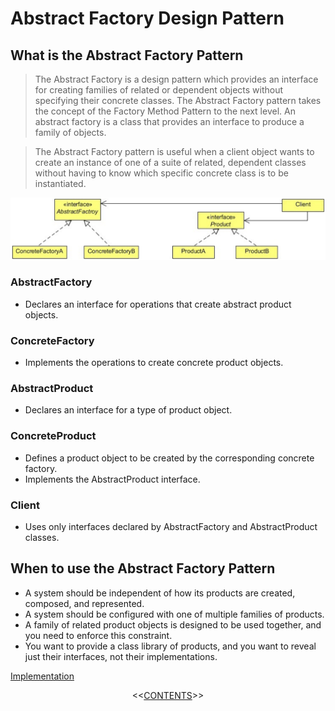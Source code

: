 #   Abstract Factory Design Pattern


##  What is the Abstract Factory Pattern
>   The Abstract Factory is a design pattern which provides an interface for creating families of related or dependent
    objects without specifying their concrete classes. The Abstract Factory pattern takes the concept of the Factory Method Pattern
    to the next level. An abstract factory is a class that provides an interface to produce a family of objects.
    
>   The Abstract Factory pattern is useful when a client object wants to create an instance of one of a suite of related, dependent
    classes without having to know which specific concrete class is to be instantiated.

    
<p align="center">
    <img src="https://github.com/11andrew1991/design_patterns/blob/master/AbstractFactory/img/abstractfactory.PNG" />
</p>


### AbstractFactory
-   Declares an interface for operations that create abstract product objects.

### ConcreteFactory
-   Implements the operations to create concrete product objects.

### AbstractProduct
-   Declares an interface for a type of product object.

### ConcreteProduct
-   Defines a product object to be created by the corresponding concrete factory.
-   Implements the AbstractProduct interface.

### Client
-   Uses only interfaces declared by AbstractFactory and AbstractProduct classes.


##  When to use the Abstract Factory Pattern
-   A system should be independent of how its products are created, composed, and represented.
-   A system should be configured with one of multiple families of products.
-   A family of related product objects is designed to be used together, and you need to enforce this constraint.
-   You want to provide a class library of products, and you want to reveal just their interfaces, not their implementations.


[Implementation](https://github.com/11andrew1991/design_patterns/tree/master/AbstractFactory/app/)


<p align="center">
  <<<a href="https://github.com/11andrew1991/design_patterns#design-patterns">CONTENTS</a>>>
</p>        